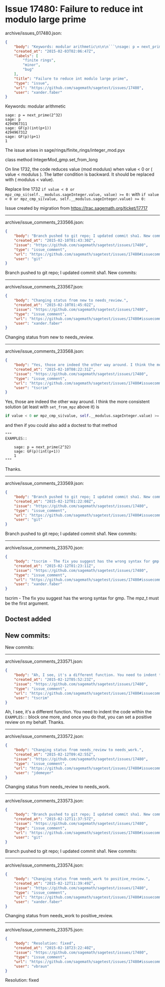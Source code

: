 # Issue 17480: Failure to reduce int modulo large prime

archive/issues_017480.json:
```json
{
    "body": "Keywords: modular arithmetic\n\n\n```\nsage: p = next_prime(2^32)\nsage: p\n4294967311\nsage: GF(p)(int(p+1))\n4294967312\nsage: GF(p)(p+1)\n1\n```\n\n\nThe issue arises in \nsage/rings/finite_rings/integer_mod.pyx\n\nclass method\nIntegerMod_gmp.set_from_long\n\nOn line 1732, the code reduces value (mod modulus) when value < 0 or ( value < modulus ). The latter condition is backward. It should be replaced with ( modulus < value). \n\nReplace line 1732\n        `if value < 0 or mpz_cmp_si(self.__modulus.sageInteger.value, value) >= 0:`\nwith\n        `if value < 0 or mpz_cmp_si(value, self.__modulus.sageInteger.value) >= 0:`\n\nIssue created by migration from https://trac.sagemath.org/ticket/17717\n\n",
    "created_at": "2015-02-03T02:06:47Z",
    "labels": [
        "finite rings",
        "minor",
        "bug"
    ],
    "title": "Failure to reduce int modulo large prime",
    "type": "issue",
    "url": "https://github.com/sagemath/sagetest/issues/17480",
    "user": "xander.faber"
}
```
Keywords: modular arithmetic


```
sage: p = next_prime(2^32)
sage: p
4294967311
sage: GF(p)(int(p+1))
4294967312
sage: GF(p)(p+1)
1
```


The issue arises in 
sage/rings/finite_rings/integer_mod.pyx

class method
IntegerMod_gmp.set_from_long

On line 1732, the code reduces value (mod modulus) when value < 0 or ( value < modulus ). The latter condition is backward. It should be replaced with ( modulus < value). 

Replace line 1732
        `if value < 0 or mpz_cmp_si(self.__modulus.sageInteger.value, value) >= 0:`
with
        `if value < 0 or mpz_cmp_si(value, self.__modulus.sageInteger.value) >= 0:`

Issue created by migration from https://trac.sagemath.org/ticket/17717





---

archive/issue_comments_233566.json:
```json
{
    "body": "Branch pushed to git repo; I updated commit sha1. New commits:",
    "created_at": "2015-02-10T01:43:30Z",
    "issue": "https://github.com/sagemath/sagetest/issues/17480",
    "type": "issue_comment",
    "url": "https://github.com/sagemath/sagetest/issues/17480#issuecomment-233566",
    "user": "git"
}
```

Branch pushed to git repo; I updated commit sha1. New commits:



---

archive/issue_comments_233567.json:
```json
{
    "body": "Changing status from new to needs_review.",
    "created_at": "2015-02-10T01:45:02Z",
    "issue": "https://github.com/sagemath/sagetest/issues/17480",
    "type": "issue_comment",
    "url": "https://github.com/sagemath/sagetest/issues/17480#issuecomment-233567",
    "user": "xander.faber"
}
```

Changing status from new to needs_review.



---

archive/issue_comments_233568.json:
```json
{
    "body": "Yes, those are indeed the other way around. I think the more consistent solution (at least with `set_from_mpz` above it) is\n\n```python\nif value < 0 or mpz_cmp_si(value, self.__modulus.sageInteger.value) >= 0\n```\n\nand then if you could also add a doctest to that method\n\n```\n\"\"\"\nEXAMPLES::\n\n    sage: p = next_prime(2^32)\n    sage: GF(p)(int(p+1))\n    1\n\"\"\"\n```\n\nThanks.",
    "created_at": "2015-02-10T08:22:31Z",
    "issue": "https://github.com/sagemath/sagetest/issues/17480",
    "type": "issue_comment",
    "url": "https://github.com/sagemath/sagetest/issues/17480#issuecomment-233568",
    "user": "tscrim"
}
```

Yes, those are indeed the other way around. I think the more consistent solution (at least with `set_from_mpz` above it) is

```python
if value < 0 or mpz_cmp_si(value, self.__modulus.sageInteger.value) >= 0
```

and then if you could also add a doctest to that method

```
"""
EXAMPLES::

    sage: p = next_prime(2^32)
    sage: GF(p)(int(p+1))
    1
"""
```

Thanks.



---

archive/issue_comments_233569.json:
```json
{
    "body": "Branch pushed to git repo; I updated commit sha1. New commits:",
    "created_at": "2015-02-12T01:22:08Z",
    "issue": "https://github.com/sagemath/sagetest/issues/17480",
    "type": "issue_comment",
    "url": "https://github.com/sagemath/sagetest/issues/17480#issuecomment-233569",
    "user": "git"
}
```

Branch pushed to git repo; I updated commit sha1. New commits:



---

archive/issue_comments_233570.json:
```json
{
    "body": "tscrim - The fix you suggest has the wrong syntax for gmp. The mpz_t must be the first argument. \n\nDoctest added\n----\nNew commits:\n----\nNew commits:",
    "created_at": "2015-02-12T01:23:11Z",
    "issue": "https://github.com/sagemath/sagetest/issues/17480",
    "type": "issue_comment",
    "url": "https://github.com/sagemath/sagetest/issues/17480#issuecomment-233570",
    "user": "xander.faber"
}
```

tscrim - The fix you suggest has the wrong syntax for gmp. The mpz_t must be the first argument. 

Doctest added
----
New commits:
----
New commits:



---

archive/issue_comments_233571.json:
```json
{
    "body": "Ah, I see, it's a different function. You need to indent the code within the `EXAMPLES::` block one more, and once you do that, you can set a positive review on my behalf. Thanks.",
    "created_at": "2015-02-12T05:52:23Z",
    "issue": "https://github.com/sagemath/sagetest/issues/17480",
    "type": "issue_comment",
    "url": "https://github.com/sagemath/sagetest/issues/17480#issuecomment-233571",
    "user": "tscrim"
}
```

Ah, I see, it's a different function. You need to indent the code within the `EXAMPLES::` block one more, and once you do that, you can set a positive review on my behalf. Thanks.



---

archive/issue_comments_233572.json:
```json
{
    "body": "Changing status from needs_review to needs_work.",
    "created_at": "2015-02-12T09:42:55Z",
    "issue": "https://github.com/sagemath/sagetest/issues/17480",
    "type": "issue_comment",
    "url": "https://github.com/sagemath/sagetest/issues/17480#issuecomment-233572",
    "user": "jdemeyer"
}
```

Changing status from needs_review to needs_work.



---

archive/issue_comments_233573.json:
```json
{
    "body": "Branch pushed to git repo; I updated commit sha1. New commits:",
    "created_at": "2015-02-12T11:37:57Z",
    "issue": "https://github.com/sagemath/sagetest/issues/17480",
    "type": "issue_comment",
    "url": "https://github.com/sagemath/sagetest/issues/17480#issuecomment-233573",
    "user": "git"
}
```

Branch pushed to git repo; I updated commit sha1. New commits:



---

archive/issue_comments_233574.json:
```json
{
    "body": "Changing status from needs_work to positive_review.",
    "created_at": "2015-02-12T11:39:49Z",
    "issue": "https://github.com/sagemath/sagetest/issues/17480",
    "type": "issue_comment",
    "url": "https://github.com/sagemath/sagetest/issues/17480#issuecomment-233574",
    "user": "xander.faber"
}
```

Changing status from needs_work to positive_review.



---

archive/issue_comments_233575.json:
```json
{
    "body": "Resolution: fixed",
    "created_at": "2015-02-18T23:22:40Z",
    "issue": "https://github.com/sagemath/sagetest/issues/17480",
    "type": "issue_comment",
    "url": "https://github.com/sagemath/sagetest/issues/17480#issuecomment-233575",
    "user": "vbraun"
}
```

Resolution: fixed
